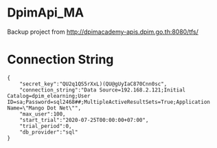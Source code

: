 # DpimApi_MA
Backup project from http://dpimacademy-apis.dpim.go.th:8080/tfs/

# Connection String

```
{
    "secret_key":"QU2q1QS5rXxL)(QU@gUyIaC870Cnn0sc",
    "connection_string":"Data Source=192.168.2.121;Initial Catalog=dpim_elearning;User ID=sa;Password=sql2468##;MultipleActiveResultSets=True;Application Name=\"Mango Dot Net\"",
    "max_user":100,
    "start_trial":"2020-07-25T00:00:00+07:00",
    "trial_period":0,
    "db_provider":"sql"
}
```
